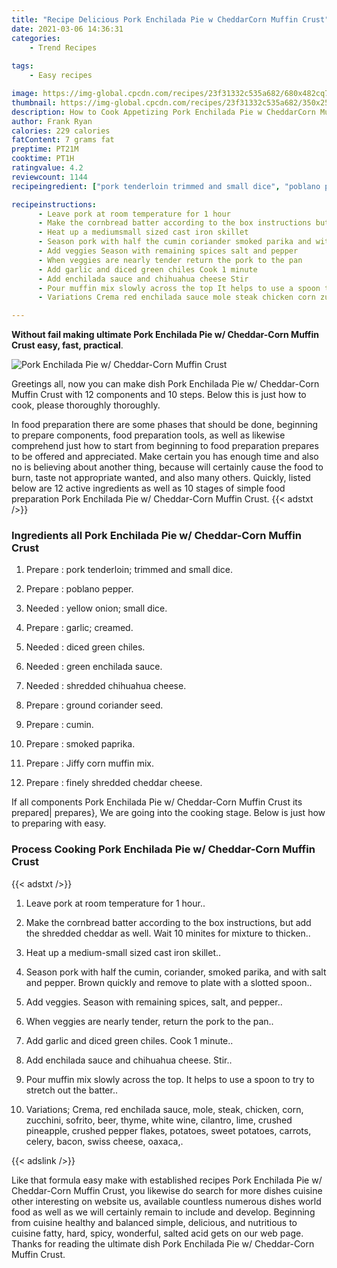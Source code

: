 ```yaml
---
title: "Recipe Delicious Pork Enchilada Pie w CheddarCorn Muffin Crust"
date: 2021-03-06 14:36:31
categories:
    - Trend Recipes
    
tags:
    - Easy recipes

image: https://img-global.cpcdn.com/recipes/23f31332c535a682/680x482cq70/pork-enchilada-pie-w-cheddar-corn-muffin-crust-recipe-main-photo.jpg
thumbnail: https://img-global.cpcdn.com/recipes/23f31332c535a682/350x250cq70/pork-enchilada-pie-w-cheddar-corn-muffin-crust-recipe-main-photo.jpg
description: How to Cook Appetizing Pork Enchilada Pie w CheddarCorn Muffin Crust with 12 ingredients and 10 stages of easy cooking.
author: Frank Ryan
calories: 229 calories
fatContent: 7 grams fat
preptime: PT21M
cooktime: PT1H
ratingvalue: 4.2
reviewcount: 1144
recipeingredient: ["pork tenderloin trimmed and small dice", "poblano pepper", "yellow onion small dice", "garlic creamed", "diced green chiles", "green enchilada sauce", "shredded chihuahua cheese", "ground coriander seed", "cumin", "smoked paprika", "Jiffy corn muffin mix", "finely shredded cheddar cheese"]

recipeinstructions: 
      - Leave pork at room temperature for 1 hour 
      - Make the cornbread batter according to the box instructions but add the shredded cheddar as well Wait 10 minites for mixture to thicken 
      - Heat up a mediumsmall sized cast iron skillet 
      - Season pork with half the cumin coriander smoked parika and with salt and pepper Brown quickly and remove to plate with a slotted spoon 
      - Add veggies Season with remaining spices salt and pepper 
      - When veggies are nearly tender return the pork to the pan 
      - Add garlic and diced green chiles Cook 1 minute 
      - Add enchilada sauce and chihuahua cheese Stir 
      - Pour muffin mix slowly across the top It helps to use a spoon to try to stretch out the batter 
      - Variations Crema red enchilada sauce mole steak chicken corn zucchini sofrito beer thyme white wine cilantro lime crushed pineapple crushed pepper flakes potatoes sweet potatoes carrots celery bacon swiss cheese oaxaca

---
```




**Without fail making ultimate Pork Enchilada Pie w/ Cheddar-Corn Muffin Crust easy, fast, practical**. 


![Pork Enchilada Pie w/ Cheddar-Corn Muffin Crust](https://img-global.cpcdn.com/recipes/23f31332c535a682/680x482cq70/pork-enchilada-pie-w-cheddar-corn-muffin-crust-recipe-main-photo.jpg "Pork Enchilada Pie w/ Cheddar-Corn Muffin Crust")




Greetings all, now you can make dish Pork Enchilada Pie w/ Cheddar-Corn Muffin Crust with 12 components and 10 steps. Below this is just how to cook, please thoroughly thoroughly.

In food preparation there are some phases that should be done, beginning to prepare components, food preparation tools, as well as likewise comprehend just how to start from beginning to food preparation prepares to be offered and appreciated. Make certain you has enough time and also no is believing about another thing, because will certainly cause the food to burn, taste not appropriate wanted, and also many others. Quickly, listed below are 12 active ingredients as well as 10 stages of simple food preparation Pork Enchilada Pie w/ Cheddar-Corn Muffin Crust.
{{< adstxt />}}

### Ingredients all Pork Enchilada Pie w/ Cheddar-Corn Muffin Crust


1. Prepare  : pork tenderloin; trimmed and small dice.

1. Prepare  : poblano pepper.

1. Needed  : yellow onion; small dice.

1. Prepare  : garlic; creamed.

1. Needed  : diced green chiles.

1. Needed  : green enchilada sauce.

1. Needed  : shredded chihuahua cheese.

1. Prepare  : ground coriander seed.

1. Prepare  : cumin.

1. Prepare  : smoked paprika.

1. Prepare  : Jiffy corn muffin mix.

1. Prepare  : finely shredded cheddar cheese.



If all components Pork Enchilada Pie w/ Cheddar-Corn Muffin Crust its prepared| prepares}, We are going into the cooking stage. Below is just how to preparing with easy.

### Process Cooking Pork Enchilada Pie w/ Cheddar-Corn Muffin Crust

{{< adstxt />}}


1. Leave pork at room temperature for 1 hour..



1. Make the cornbread batter according to the box instructions, but add the shredded cheddar as well. Wait 10 minites for mixture to thicken..



1. Heat up a medium-small sized cast iron skillet..



1. Season pork with half the cumin, coriander, smoked parika, and with salt and pepper. Brown quickly and remove to plate with a slotted spoon..



1. Add veggies. Season with remaining spices, salt, and pepper..



1. When veggies are nearly tender, return the pork to the pan..



1. Add garlic and diced green chiles. Cook 1 minute..



1. Add enchilada sauce and chihuahua cheese. Stir..



1. Pour muffin mix slowly across the top. It helps to use a spoon to try to stretch out the batter..



1. Variations; Crema, red enchilada sauce, mole, steak, chicken, corn, zucchini, sofrito, beer, thyme, white wine, cilantro, lime, crushed pineapple, crushed pepper flakes, potatoes, sweet potatoes, carrots, celery, bacon, swiss cheese, oaxaca,.





{{< adslink />}}

Like that formula easy make with established recipes Pork Enchilada Pie w/ Cheddar-Corn Muffin Crust, you likewise do search for more dishes cuisine other interesting on website us, available countless numerous dishes world food as well as we will certainly remain to include and develop. Beginning from cuisine healthy and balanced simple, delicious, and nutritious to cuisine fatty, hard, spicy, wonderful, salted acid gets on our web page. Thanks for reading the ultimate dish Pork Enchilada Pie w/ Cheddar-Corn Muffin Crust.
